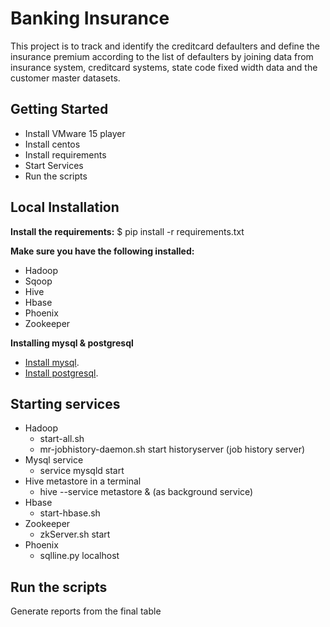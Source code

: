 # Banking Insurance
This project is to track and identify the creditcard defaulters and define the insurance premium
according to the list of defaulters by joining data from insurance system, creditcard systems, state
code fixed width data and the customer master datasets. 
## Getting Started
 - Install VMware 15 player 
 - Install centos
 - Install requirements
 - Start Services
 - Run the scripts
## Local Installation
**Install the requirements:**
$ pip install -r requirements.txt

**Make sure you have the following installed:**
- Hadoop
- Sqoop
- Hive
- Hbase
- Phoenix
- Zookeeper

**Installing mysql & postgresql**
- [Install mysql](https://www.digitalocean.com/community/tutorials/how-to-install-mysql-on-centos-7).
- [Install postgresql](https://linuxize.com/post/how-to-install-postgresql-on-centos-7/).
## Starting services 
- Hadoop
  - start-all.sh 
  - mr-jobhistory-daemon.sh start historyserver (job history server)
- Mysql service
  - service mysqld start
- Hive metastore in a terminal
  - hive --service metastore & (as background service)
- Hbase
  - start-hbase.sh 
- Zookeeper
  - zkServer.sh start
- Phoenix
  - sqlline.py localhost
## Run the scripts
   Generate reports from the final table
